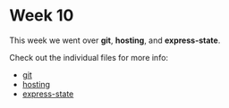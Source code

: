 # Week 10

This week we went over **git**, **hosting**, and **express-state**. 

Check out the individual files for more info: 
- [git](https://github.com/UMD-CS-STICs/389Kspring17/blob/master/lectures/week_10/git.md)
- [hosting](https://github.com/UMD-CS-STICs/389Kspring17/blob/master/lectures/week_10/hosting.md)
- [express-state](https://github.com/UMD-CS-STICs/389Kspring17/blob/master/lectures/week_10/express_state.md)
